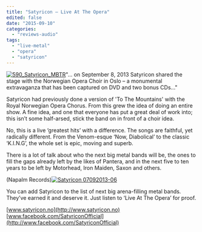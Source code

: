 ```yaml
---
title: "Satyricon – Live At The Opera"
edited: false
date: "2015-09-10"
categories:
  - "reviews-audio"
tags:
  - "live-metal"
  - "opera"
  - "satyricon"
---
```


[![590_Satyricon_MBTR](https://hellbound.ca/wp-content/uploads/2015/09/590_Satyricon_MBTR-220x300.jpg)](https://hellbound.ca/wp-content/uploads/2015/09/590_Satyricon_MBTR.jpg)"... on September 8, 2013 Satyricon shared the stage with the Norwegian Opera Choir in Oslo – a monumental extravaganza that has been captured on DVD and two bonus CDs..."

Satyricon had previously done a version of 'To The Mountains' with the Royal Norwegian Opera Chorus. From this grew the idea of doing an entire show. A fine idea, and one that everyone has put a great deal of work into; this isn’t some half-arsed, stick the band on in front of a choir idea.

No, this is a live ‘greatest hits’ with a difference. The songs are faithful, yet radically different. From the Venom-esque ‘Now, Diabolical’ to the classic ‘K.I.N.G’, the whole set is epic, moving and superb.

There is a lot of talk about who the next big metal bands will be, the ones to fill the gaps already left by the likes of Pantera, and in the next five to ten years to be left by Motorhead, Iron Maiden, Saxon and others.

(Napalm Records)[![Satyricon 07092013-06](https://hellbound.ca/wp-content/uploads/2015/09/Satyricon-07092013-06-300x205.jpg)](https://hellbound.ca/wp-content/uploads/2015/09/Satyricon-07092013-06.jpg)

You can add Satyricon to the list of next big arena-filling metal bands. They’ve earned it and deserve it. Just listen to ‘Live At The Opera’ for proof.

[www.satyricon.no](http://www.satyricon.no) [www.facebook.com/SatyriconOfficial](http://www.facebook.com/SatyriconOfficial)
